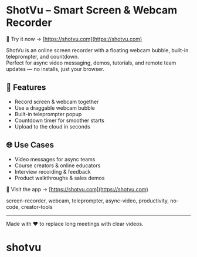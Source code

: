 # ShotVu – Smart Screen & Webcam Recorder

🎥 Try it now → [https://shotvu.com](https://shotvu.com)

ShotVu is an online screen recorder with a floating webcam bubble, built-in teleprompter, and countdown.  
Perfect for async video messaging, demos, tutorials, and remote team updates — no installs, just your browser.

## 🔑 Features
- Record screen & webcam together  
- Use a draggable webcam bubble  
- Built-in teleprompter popup  
- Countdown timer for smoother starts  
- Upload to the cloud in seconds  

## 🌐 Use Cases
- Video messages for async teams  
- Course creators & online educators  
- Interview recording & feedback  
- Product walkthroughs & sales demos  

🚀 Visit the app → [https://shotvu.com](https://shotvu.com)

screen-recorder, webcam, teleprompter, async-video, productivity, no-code, creator-tools


---

Made with ❤️ to replace long meetings with clear videos.


# shotvu
